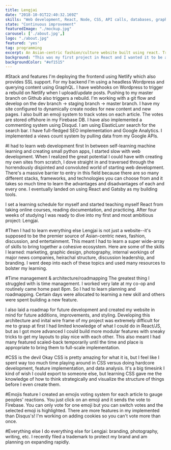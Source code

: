 ```yaml
---
title: Lengjai
date: "2018-10-01T22:40:32.169Z"
skills: "Web development, React, Node, CSS, API calls, databases, graphic design, photography, writing, politics, too many to list"
state: "Continuous improvement"
featuredImage: "./mockup.jpg"
carousel: ['./about.jpg',]
logo: "./about.jpg"
featured: 'yes'
tag: programming
excerpt: An Asian-centric fashion/culture website built using react. Trying to change the world for the better.
background: "This was my first project in React and I wanted it to be a big one"
backgroundColor: "#ef1515"
---
```


#Stack and features
I'm deploying the frontend using Netlify which also provides SSL support. For my backend I'm using a headless Wordpress and querying content using GraphQL. I have webhooks on Wordpress to trigger a rebuild on Netlify when I upload/update posts. Pushing to my master branch on Github also triggers a rebuild. I'm working with a git flow and develop on the dev branch -> staging branch -> master branch. I have my site configured to dynamically create nodes for new content and new pages. I also built an emoji system to track votes on each article. The votes are stored offshore in my Firebase DB. I have also implemented a commenting system using Disqud. I am using ElasticLunr search for the search bar. I have full-fledged SEO implementation and Google Analytics. I implemented a views count system by pulling data from my Google APIs.

#I had to learn web development first
In between self-learning machine learning and creating small python apps, I started slow with web development. When I realized the great potential I could have with creating my own sites from scratch, I dove straight in and traversed through the horrendously disjointed and convoluted world of starting web development. There's a massive barrier to entry in this field because there are so many different stacks, frameworks, and technologies you can choose from and it takes so much time to learn the advantages and disadvantages of each and every one. I eventually landed on using React and Gatsby as my building tools. 

I set a learning schedule for myself and started teaching myself React from taking online courses, reading documentation, and practicing. After four weeks of studying I was ready to dive into my first and most ambitious project: Lengjai.

#Then I had to learn everything else
Lengjai is not just a website--it's supposed to be the premier source of Asian-centric news, fashion, discussion, and entertainment. This meant I had to learn a super wide-array of skills to bring together a cohesive ecosystem. Here are some of the skills I learned: marketing, graphic design, photography, internal workings of major news companies, heirachal structure, discussion leadership, and branding. I went deep into each of these topics and used many resources to bolster my learning.

#Time management & architecture/roadmapping
The greatest thing I struggled with is time management. I worked very late at my co-op and routinely came home past 8pm. So I had to learn planning and roadmapping. Certain days were allocated to learning a new skill and others were spent building a new feature.

I also laid a roadmap for future development and created my website in mind for future additions, improvements, and styling. Developing this architecture and inital wire frame of my project was extremely difficult for me to grasp at first I had limited knowledge of what I could do in React/JS, but as I got more advanced I could build more modular features with sneaky tricks to get my layouts to play nice with each other. This also meant I had many featured scaled-back temporarily until the time and place is appropriate to bring them to full-scale implementation. 

#CSS is the devil
Okay CSS is pretty amazing for what it is, but I feel like I spent way too much time playing around in CSS versus doing hardcore development, feature implementation, and data analysis. It's a big timesink I kind of wish I could export to someone else, but learning CSS gave me the knowledge of how to think strategically and visualize the structure of things before I even create them.

#Emojis feature
I created an emojis voting system for each article to gauge peoples' reactions. You just click on an emoji and it sends the vote to Firebase. You can only vote for one emoji but you can switch votes and the selected emoji is highlighted. There are more features in my implemented than Disqus's! I'm working on adding cookies so you can't vote more than once.

#Everything else
I do everything else for Lengjai: branding, photography, writing, etc. I recently filed a trademark to protect my brand and am planning on expanding rapidly. 